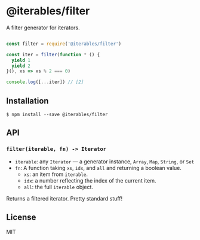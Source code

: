 # @iterables/filter

A filter generator for iterators.

```javascript

const filter = require('@iterables/filter')

const iter = filter(function * () {
  yield 1
  yield 2
}(), xs => xs % 2 === 0)

console.log([...iter]) // [2]
```

## Installation

```
$ npm install --save @iterables/filter
```

## API

### `filter(iterable, fn) -> Iterator`

* `iterable`: any `Iterator` — a generator instance, `Array`, `Map`, `String`, or `Set`
* `fn`: A function taking `xs`, `idx`, and `all` and returning a boolean value.
  * `xs`: an item from `iterable`.
  * `idx`: a number reflecting the index of the current item.
  * `all`: the full `iterable` object.

Returns a filtered iterator. Pretty standard stuff!

## License

MIT

